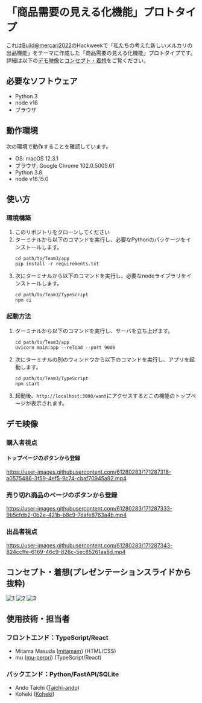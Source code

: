 # 「商品需要の見える化機能」プロトタイプ
これは[Build@mercari2022](https://mercan.mercari.com/articles/33259/)のHackweekで「私たちの考えた新しいメルカリの出品機能」をテーマに作成した「商品需要の見える化機能」プロトタイプです。
詳細は以下の[デモ映像](#デモ映像)と[コンセプト・着想](#コンセプト・着想(プレゼンテーションスライドから抜粋))をご覧ください。

## 必要なソフトウェア
- Python 3
- node v16
- ブラウザ

## 動作環境
次の環境で動作することを確認しています。
- OS: macOS 12.3.1
- ブラウザ: Google Chrome 102.0.5005.61
- Python 3.8
- node v16.15.0

## 使い方
### 環境構築
1. このリポジトリをクローンしてください
1. ターミナルから以下のコマンドを実行し、必要なPythonのパッケージをインストールします。
   ```
   cd path/to/Team3/app
   pip install -r requirements.txt
   ```
1. 次にターミナルから以下のコマンドを実行し、必要なnodeライブラリをインストールします。
   ```
   cd path/to/Team3/TypeScript
   npm ci
   ```

### 起動方法
1. ターミナルから以下のコマンドを実行し、サーバを立ち上げます。
   ```
   cd path/to/Team3/app
   uvicorn main:app --reload --port 9000
   ```
1. 次にターミナルの別のウィンドウから以下のコマンドを実行し、アプリを起動します。
   ```
   cd path/to/Team3/TypeScript
   npm start
   ```
1. 起動後、`http://localhost:3000/want`にアクセスするとこの機能のトップページが表示されます。

## デモ映像
### 購入者視点
#### トップページのボタンから登録


https://user-images.githubusercontent.com/61280283/171287318-a0575486-3f59-4ef5-9c74-cbaf70945a92.mp4


### 売り切れ商品のページのボタンから登録


https://user-images.githubusercontent.com/61280283/171287333-9b5cfdb2-0b2e-421b-b8c9-7dafe8763a4b.mp4


### 出品者視点


https://user-images.githubusercontent.com/61280283/171287343-824ccffe-6169-46c9-826c-5ec85261aa8d.mp4



## コンセプト・着想(プレゼンテーションスライドから抜粋)
![1](https://user-images.githubusercontent.com/61280283/171263311-b363c233-7708-4a8a-a82f-5235bd9bb002.jpg)
![2](https://user-images.githubusercontent.com/61280283/171263348-f92d5516-7776-4243-a2ae-efa90164ba49.jpg)
![3](https://user-images.githubusercontent.com/61280283/171263379-035d818d-641f-4257-bdf0-f77ff4d5e98b.jpg)

## 使用技術・担当者
### フロントエンド：TypeScript/React
- Mitama Masuda ([mitamam](https://github.com/mitamam)) (HTML/CSS)
- mu ([mu-perori](https://github.com/mu-perori)) (TypeScript/React)

### バックエンド：Python/FastAPI/SQLite
- Ando Taichi ([Taichi-ando](https://github.com/Taichi-ando))
- Koheki ([Koheki](https://github.com/Koheki))

